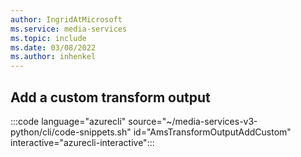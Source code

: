 ```yaml
---
author: IngridAtMicrosoft
ms.service: media-services 
ms.topic: include
ms.date: 03/08/2022
ms.author: inhenkel
---
```


<!--Add a custom transform output-->

## Add a custom transform output

:::code language="azurecli" source="~/media-services-v3-python/cli/code-snippets.sh" id="AmsTransformOutputAddCustom" interactive="azurecli-interactive":::
